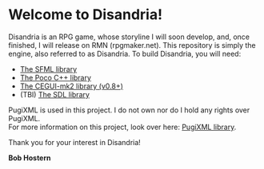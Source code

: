 # Welcome to Disandria!

Disandria is an RPG game, whose storyline I will soon develop, and, once finished, I will release on RMN (rpgmaker.net).
This repository is simply the engine, also referred to as Disandria.
To build Disandria, you will need:

*  [The SFML library](http://www.sfml-dev.org "SFML")
*  [The Poco C++ library](http://www.pocoproject.org "Poco")
*  [The CEGUI-mk2 library (v0.8+)](http://www.cegui.org.uk "CEGUI-mk2")
*  (TBI) [The SDL library](http://www.libsdl.org "SDL")

PugiXML is used in this project. I do not own nor do I hold any rights over PugiXML.  
For more information on this project, look over here: [PugiXML library][pxml].

[pxml]: http://www.pugixml.org "PugiXML"

Thank you for your interest in Disandria!

**Bob Hostern**
